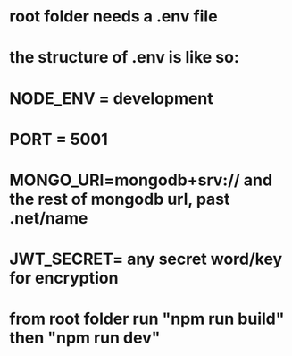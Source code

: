 # root folder needs a .env file
# the structure of .env is like so:
# NODE_ENV = development
# PORT = 5001
# MONGO_URI=mongodb+srv:// and the rest of mongodb url, past .net/name
# JWT_SECRET= any secret word/key for encryption

# from root folder run "npm run build" then "npm run dev"
